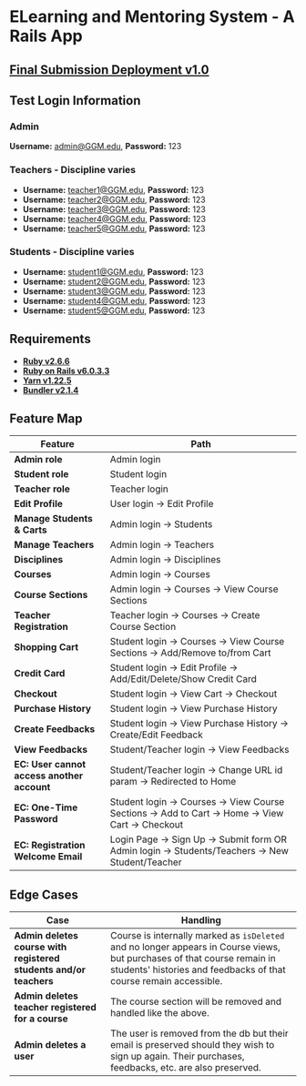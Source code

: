 # ELearning and Mentoring System - A Rails App

## [Final Submission Deployment v1.0](https://hidden-meadow-75629.herokuapp.com/)

## Test Login Information
### Admin
**Username:** admin@GGM.edu, **Password:** 123<br>

### Teachers - Discipline varies
* **Username:** teacher1@GGM.edu, **Password:** 123<br>
* **Username:** teacher2@GGM.edu, **Password:** 123<br>
* **Username:** teacher3@GGM.edu, **Password:** 123<br>
* **Username:** teacher4@GGM.edu, **Password:** 123<br>
* **Username:** teacher5@GGM.edu, **Password:** 123<br>

### Students - Discipline varies
* **Username:** student1@GGM.edu, **Password:** 123<br>
* **Username:** student2@GGM.edu, **Password:** 123<br>
* **Username:** student3@GGM.edu, **Password:** 123<br>
* **Username:** student4@GGM.edu, **Password:** 123<br>
* **Username:** student5@GGM.edu, **Password:** 123<br>

## Requirements
* [**Ruby v2.6.6**](https://cache.ruby-lang.org/pub/ruby/2.6/ruby-2.6.6.tar.gz)<br>
* [**Ruby on Rails v6.0.3.3**](https://guides.rubyonrails.org/v5.0/getting_started.html#installing-rails)<br>
* [**Yarn v1.22.5**](https://classic.yarnpkg.com/en/docs/cli/version/)<br>
* [**Bundler v2.1.4**](https://bundler.io/)

## Feature Map
Feature|Path
-------|----
**Admin role**|Admin login
**Student role**|Student login
**Teacher role**|Teacher login
**Edit Profile**|User login -> Edit Profile
**Manage Students & Carts**|Admin login -> Students
**Manage Teachers**|Admin login -> Teachers
**Disciplines**|Admin login -> Disciplines
**Courses**|Admin login -> Courses
**Course Sections**|Admin login -> Courses -> View Course Sections
**Teacher Registration**|Teacher login -> Courses -> Create Course Section
**Shopping Cart**|Student login -> Courses -> View Course Sections -> Add/Remove to/from Cart
**Credit Card**|Student login -> Edit Profile -> Add/Edit/Delete/Show Credit Card
**Checkout**|Student login -> View Cart -> Checkout
**Purchase History**|Student login -> View Purchase History
**Create Feedbacks**|Student login -> View Purchase History -> Create/Edit Feedback
**View Feedbacks**|Student/Teacher login -> View Feedbacks
**EC: User cannot access another account**|Student/Teacher login -> Change URL id param -> Redirected to Home
**EC: One-Time Password**|Student login -> Courses -> View Course Sections -> Add to Cart -> Home -> View Cart -> Checkout
**EC: Registration Welcome Email**|Login Page -> Sign Up -> Submit form OR Admin login -> Students/Teachers -> New Student/Teacher

## Edge Cases
Case|Handling
----|--------
**Admin deletes course with registered students and/or teachers**|Course is internally marked as `isDeleted` and no longer appears in Course views, but purchases of that course remain in students' histories and feedbacks of that course remain accessible.
**Admin deletes teacher registered for a course**|The course section will be removed and handled like the above.
**Admin deletes a user**|The user is removed from the db but their email is preserved should they wish to sign up again. Their purchases, feedbacks, etc. are also preserved.

